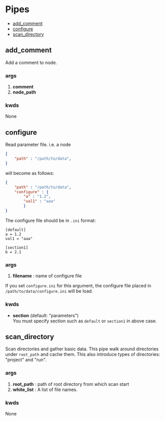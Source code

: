 Pipes
=====

- [add_comment](#add_comment)
- [configure](#configure)
- [scan_directory](#scan_directory)

add_comment
----------

Add a comment to node.

### args

1. **comment**
1. **node_path**

### kwds
None

configure
---------

Read parameter file. i.e. a node
```json
{
    "path" : "/path/to/data",
}
```
will become as follows:
```json
{
    "path" : "/path/to/data",
    "configure" : {
        "a" : "1.2",
        "val1" : "aaa"
        }
}
```


The configure file should be in `.ini` format:

```
[default]
a = 1.2
val1 = "aaa"

[section1]
b = 2.1
```

### args

1. **filename** : name of configure file

If you set `configure.ini` for this argument,
the configure file placed in `/path/to/data/configure.ini` will be load.

### kwds

- **section** (default: "parameters")  
You must specify section such as `default` or `section1` in above case.

scan_directory
--------------

Scan directories and gather basic data.
This pipe walk around directories under `root_path` and cache them.
This also introduce types of directories: "project" and "run".

### args

1. **root_path** : path of root directory from which scan start
1. **white_list** : A list of file names.  

### kwds
None
